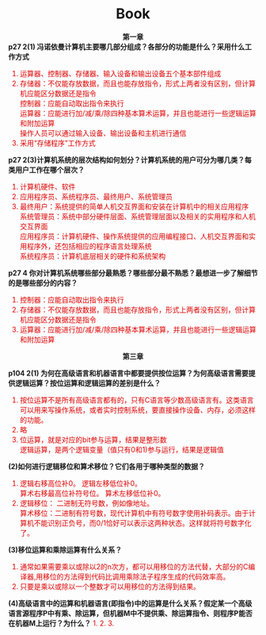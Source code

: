 # <center>Book</center>
**<center>第一章</center>**
**p27 2(1) 冯诺依曼计算机主要哪几部分组成？各部分的功能是什么？采用什么工作方式** 
<font color="#dd0000">
1. 运算器、控制器、存储器、输入设备和输出设备五个基本部件组成
2. 存储器：不仅能存放数据，而且也能存放指令，形式上两者没有区别，但计算机应能区分数据还是指令
<br>控制器：应能自动取出指令来执行
<br>运算器：应能进行加/减/乘/除四种基本算术运算，并且也能进行一些逻辑运算和附加运算
<br>操作人员可以通过输入设备、输出设备和主机进行通信
3. 采用“存储程序”工作方式

</font>

**p27 2(3)计算机系统的层次结构如何划分？计算机系统的用户可分为哪几类？每类用户工作在哪个层次？** 
<font color="#dd0000">
1. 计算机硬件、软件
2. 应用程序员、系统程序员、最终用户、系统管理员
3. 最终用户：系统提供的简单人机交互界面和安装在计算机中的相关应用程序
<br>系统管理员：系统中部分硬件层面、系统管理层面以及相关的实用程序和人机交互界面
<br>应用程序员：计算机硬件、操作系统提供的应用编程接口、人机交互界面和实用程序外，还包括相应的程序语言处理系统
<br>系统程序员：计算机底层相关的硬件和系统架构

</font>

**p27 4 你对计算机系统哪些部分最熟悉？哪些部分最不熟悉？最想进一步了解细节的是哪些部分的内容？**
<font color="#dd0000">
1. 控制器：应能自动取出指令来执行
2. 存储器：不仅能存放数据，而且也能存放指令，形式上两者没有区别，但计算机应能区分数据还是指令
3. 运算器：应能进行加/减/乘/除四种基本算术运算，并且也能进行一些逻辑运算和附加运算


 </font>

**<center>第三章</center>**

**p104 2(1) 为何在高级语言和机器语言中都要提供按位运算？为何高级语言需要提供逻辑运算？按位运算和逻辑运算的差别是什么？**
<font color="#dd0000">
1. 按位运算不是所有高级语言都有的，只有C语言等少数高级语言有。这类语言可以用来写操作系统，或者实时控制系统，要直接操作设备、内存，必须这样的功能。
2. 略
3. 位运算，就是对应的bit参与运算，结果是整形数<br>
   逻辑运算，是两个逻辑变量（值只有0和1)参与运行，结果是逻辑值


 </font>

**(2)如何进行逻辑移位和算术移位？它们各用于哪种类型的数据？**
<font color="#dd0000">

1. 逻辑右移高位补0。
   逻辑左移低位补0。<br>
   算术右移最高位补符号位。
   算术左移低位补0。
2. 逻辑移位： 二进制无符号数，例如像地址。<br>
   算术移位：二进制有符号数，现代计算机中有符号数字使用补码表示。由于计算机不能识别正负号，而0/1恰好可以表示这两种状态。这样就将符号数字化了。


 </font>

**(3)移位运算和乘除运算有什么关系？**
<font color="#dd0000">

1. 通常如果需要乘以或除以2的n次方，都可以用移位的方法代替，大部分的C编译器,用移位的方法得到代码比调用乘除法子程序生成的代码效率高。 
2. 只要是乘以或除以一个整数才可以用移位的方法得到结果。


 </font>

**(4)高级语言中的运算和机器语言(即指令)中的运算是什么关系？假定某一个高级语言源程序P中有乘、除运算，但机器M中不提供乘、除运算指令、则程序P能否在机器M上运行？为什么？**
<font color="#dd0000">
1. 
2. 
3. 


 </font>
